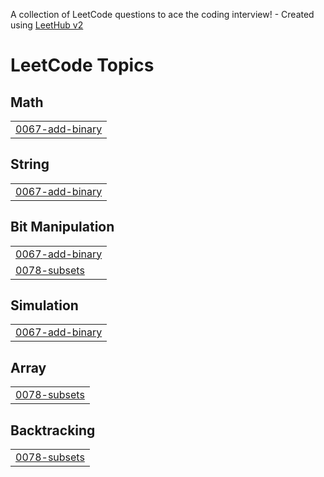 A collection of LeetCode questions to ace the coding interview! - Created using [LeetHub v2](https://github.com/arunbhardwaj/LeetHub-2.0)
<!---LeetCode Topics Start-->
# LeetCode Topics
## Math
|  |
| ------- |
| [0067-add-binary](https://github.com/merry1214/LeetcodeQuestions/tree/master/0067-add-binary) |
## String
|  |
| ------- |
| [0067-add-binary](https://github.com/merry1214/LeetcodeQuestions/tree/master/0067-add-binary) |
## Bit Manipulation
|  |
| ------- |
| [0067-add-binary](https://github.com/merry1214/LeetcodeQuestions/tree/master/0067-add-binary) |
| [0078-subsets](https://github.com/merry1214/LeetcodeQuestions/tree/master/0078-subsets) |
## Simulation
|  |
| ------- |
| [0067-add-binary](https://github.com/merry1214/LeetcodeQuestions/tree/master/0067-add-binary) |
## Array
|  |
| ------- |
| [0078-subsets](https://github.com/merry1214/LeetcodeQuestions/tree/master/0078-subsets) |
## Backtracking
|  |
| ------- |
| [0078-subsets](https://github.com/merry1214/LeetcodeQuestions/tree/master/0078-subsets) |
<!---LeetCode Topics End-->